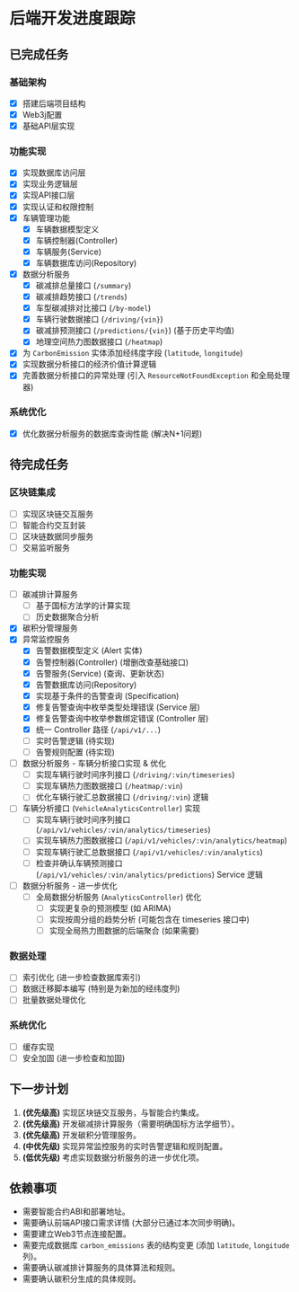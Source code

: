# 后端开发进度跟踪

## 已完成任务

### 基础架构
- [x] 搭建后端项目结构
- [x] Web3j配置
- [x] 基础API层实现

### 功能实现
- [x] 实现数据库访问层
- [x] 实现业务逻辑层
- [x] 实现API接口层
- [x] 实现认证和权限控制
- [x] 车辆管理功能
  - [x] 车辆数据模型定义
  - [x] 车辆控制器(Controller)
  - [x] 车辆服务(Service)
  - [x] 车辆数据库访问(Repository)
- [x] 数据分析服务
  - [x] 碳减排总量接口 (`/summary`)
  - [x] 碳减排趋势接口 (`/trends`)
  - [x] 车型碳减排对比接口 (`/by-model`)
  - [x] 车辆行驶数据接口 (`/driving/{vin}`)
  - [x] 碳减排预测接口 (`/predictions/{vin}`) (基于历史平均值)
  - [x] 地理空间热力图数据接口 (`/heatmap`)
- [x] 为 `CarbonEmission` 实体添加经纬度字段 (`latitude`, `longitude`)
- [x] 实现数据分析接口的经济价值计算逻辑
- [x] 完善数据分析接口的异常处理 (引入 `ResourceNotFoundException` 和全局处理器)

### 系统优化
- [x] 优化数据分析服务的数据库查询性能 (解决N+1问题)

## 待完成任务

### 区块链集成
- [ ] 实现区块链交互服务
- [ ] 智能合约交互封装
- [ ] 区块链数据同步服务
- [ ] 交易监听服务

### 功能实现
- [ ] 碳减排计算服务
  - [ ] 基于国标方法学的计算实现
  - [ ] 历史数据聚合分析
- [x] 碳积分管理服务
- [x] 异常监控服务
  - [x] 告警数据模型定义 (Alert 实体)
  - [x] 告警控制器(Controller) (增删改查基础接口)
  - [x] 告警服务(Service) (查询、更新状态)
  - [x] 告警数据库访问(Repository)
  - [x] 实现基于条件的告警查询 (Specification)
  - [x] 修复告警查询中枚举类型处理错误 (Service 层)
  - [x] 修复告警查询中枚举参数绑定错误 (Controller 层)
  - [x] 统一 Controller 路径 (`/api/v1/...`)
  - [ ] 实时告警逻辑 (待实现)
  - [ ] 告警规则配置 (待实现)
- [ ] 数据分析服务 - 车辆分析接口实现 & 优化
  - [ ] 实现车辆行驶时间序列接口 (`/driving/:vin/timeseries`)
  - [ ] 实现车辆热力图数据接口 (`/heatmap/:vin`)
  - [ ] 优化车辆行驶汇总数据接口 (`/driving/:vin`) 逻辑
- [ ] 车辆分析接口 (`VehicleAnalyticsController`) 实现
  - [ ] 实现车辆行驶时间序列接口 (`/api/v1/vehicles/:vin/analytics/timeseries`)
  - [ ] 实现车辆热力图数据接口 (`/api/v1/vehicles/:vin/analytics/heatmap`)
  - [ ] 实现车辆行驶汇总数据接口 (`/api/v1/vehicles/:vin/analytics`)
  - [ ] 检查并确认车辆预测接口 (`/api/v1/vehicles/:vin/analytics/predictions`) Service 逻辑
- [ ] 数据分析服务 - 进一步优化
  - [ ] 全局数据分析服务 (`AnalyticsController`) 优化
    - [ ] 实现更复杂的预测模型 (如 ARIMA)
    - [ ] 实现按周分组的趋势分析 (可能包含在 timeseries 接口中)
    - [ ] 实现全局热力图数据的后端聚合 (如果需要)

### 数据处理
- [ ] 索引优化 (进一步检查数据库索引)
- [ ] 数据迁移脚本编写 (特别是为新加的经纬度列)
- [ ] 批量数据处理优化

### 系统优化
- [ ] 缓存实现
- [ ] 安全加固 (进一步检查和加固)

## 下一步计划
1. **(优先级高)** 实现区块链交互服务，与智能合约集成。
2. **(优先级高)** 开发碳减排计算服务（需要明确国标方法学细节）。
3. **(优先级高)** 开发碳积分管理服务。
4. **(中优先级)** 实现异常监控服务的实时告警逻辑和规则配置。
5. **(低优先级)** 考虑实现数据分析服务的进一步优化项。

## 依赖事项
- 需要智能合约ABI和部署地址。
- 需要确认前端API接口需求详情 (大部分已通过本次同步明确)。
- 需要建立Web3节点连接配置。
- 需要完成数据库 `carbon_emissions` 表的结构变更 (添加 `latitude`, `longitude` 列)。
- 需要确认碳减排计算服务的具体算法和规则。
- 需要确认碳积分生成的具体规则。

